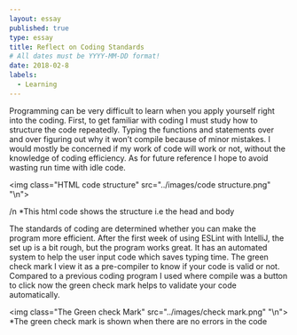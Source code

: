 ```yaml
---
layout: essay
published: true
type: essay
title: Reflect on Coding Standards
# All dates must be YYYY-MM-DD format!
date: 2018-02-8
labels:
  - Learning
---
```


  Programming can be very difficult to learn when you apply yourself right into the coding. First, to get familiar with coding I must study how to structure the code repeatedly. Typing the functions and statements over and over figuring out why it won’t compile because of minor mistakes. I would mostly be concerned if my work of code will work or not, without the knowledge of coding efficiency. As for future reference I hope to avoid wasting run time with idle code. 
  
  <img class="HTML code structure" src="../images/code structure.png" "\n"> 
  
  /n *This html code shows the structure i.e the head and body
  
 
 The standards of coding are determined whether you can make the program more efficient.  After the first week of using ESLint with IntelliJ, the set up is a bit rough, but the program works great. It has an automated system to help the user input code which saves typing time. The green check mark I view it as a pre-compiler to know if your code is valid or not. Compared to a previous coding program I used where compile was a button to click now the green check mark helps to validate your code automatically. 

<img class="The Green check Mark" src="../images/check mark.png" "\n"> 
  *The green check mark is shown when there are no errors in the code
